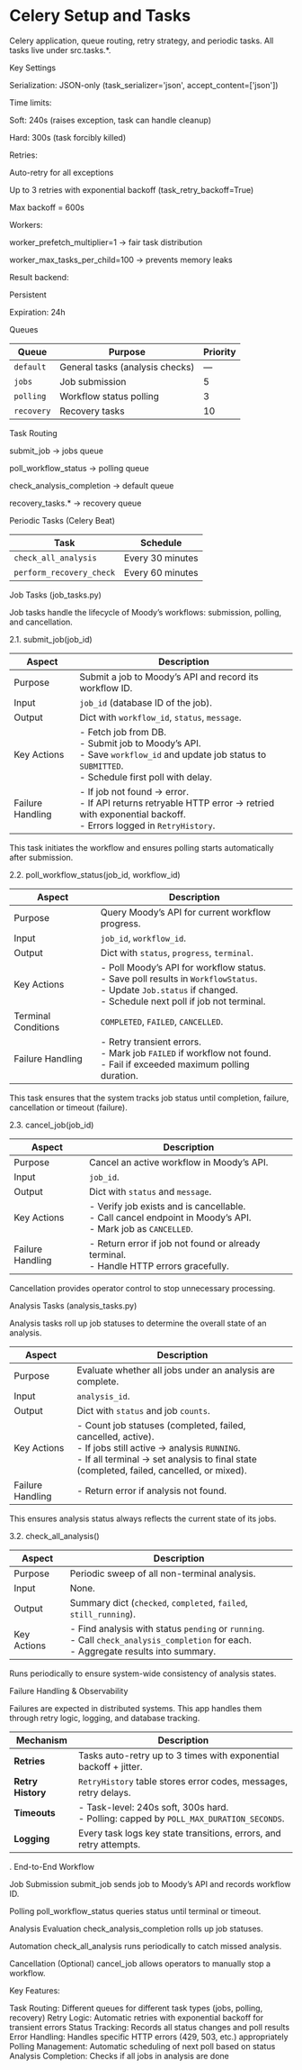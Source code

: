 # Celery Setup and Tasks

Celery application, queue routing, retry strategy, and periodic tasks.
All tasks live under src.tasks.*.

Key Settings

Serialization: JSON-only (task_serializer='json', accept_content=['json'])

Time limits:

Soft: 240s (raises exception, task can handle cleanup)

Hard: 300s (task forcibly killed)

Retries:

Auto-retry for all exceptions

Up to 3 retries with exponential backoff (task_retry_backoff=True)

Max backoff = 600s

Workers:

worker_prefetch_multiplier=1 → fair task distribution

worker_max_tasks_per_child=100 → prevents memory leaks

Result backend:

Persistent

Expiration: 24h

Queues

| Queue      | Purpose                         | Priority |
| ---------- | ------------------------------- | -------- |
| `default`  | General tasks (analysis checks) | —        |
| `jobs`     | Job submission                  | 5        |
| `polling`  | Workflow status polling         | 3        |
| `recovery` | Recovery tasks                  | 10       |


Task Routing

submit_job → jobs queue

poll_workflow_status → polling queue

check_analysis_completion → default queue

recovery_tasks.* → recovery queue

Periodic Tasks (Celery Beat)

| Task                     | Schedule         |
| ------------------------ | ---------------- |
| `check_all_analysis`     | Every 30 minutes |
| `perform_recovery_check` | Every 60 minutes |


Job Tasks (job_tasks.py)

Job tasks handle the lifecycle of Moody’s workflows: submission, polling, and cancellation.

2.1. submit_job(job_id)

| Aspect           | Description                                                                                                                                                   |
| ---------------- | ------------------------------------------------------------------------------------------------------------------------------------------------------------- |
| Purpose          | Submit a job to Moody’s API and record its workflow ID.                                                                                                       |
| Input            | `job_id` (database ID of the job).                                                                                                                            |
| Output           | Dict with `workflow_id`, `status`, `message`.                                                                                                                 |
| Key Actions      | - Fetch job from DB. <br> - Submit job to Moody’s API. <br> - Save `workflow_id` and update job status to `SUBMITTED`. <br> - Schedule first poll with delay. |
| Failure Handling | - If job not found → error. <br> - If API returns retryable HTTP error → retried with exponential backoff. <br> - Errors logged in `RetryHistory`.            |

This task initiates the workflow and ensures polling starts automatically after submission.

2.2. poll_workflow_status(job_id, workflow_id)

| Aspect              | Description                                                                                                                                                                 |
| ------------------- | --------------------------------------------------------------------------------------------------------------------------------------------------------------------------- |
| Purpose             | Query Moody’s API for current workflow progress.                                                                                                                            |
| Input               | `job_id`, `workflow_id`.                                                                                                                                                    |
| Output              | Dict with `status`, `progress`, `terminal`.                                                                                                                                 |
| Key Actions         | - Poll Moody’s API for workflow status. <br> - Save poll results in `WorkflowStatus`. <br> - Update `Job.status` if changed. <br> - Schedule next poll if job not terminal. |
| Terminal Conditions | `COMPLETED`, `FAILED`, `CANCELLED`.                                                                                                                                         |
| Failure Handling    | - Retry transient errors. <br> - Mark job `FAILED` if workflow not found. <br> - Fail if exceeded maximum polling duration.                                                 |

This task ensures that the system tracks job status until completion, failure, cancellation or timeout (failure).

2.3. cancel_job(job_id)

| Aspect           | Description                                                                                                         |
| ---------------- | ------------------------------------------------------------------------------------------------------------------- |
| Purpose          | Cancel an active workflow in Moody’s API.                                                                           |
| Input            | `job_id`.                                                                                                           |
| Output           | Dict with `status` and `message`.                                                                                   |
| Key Actions      | - Verify job exists and is cancellable. <br> - Call cancel endpoint in Moody’s API. <br> - Mark job as `CANCELLED`. |
| Failure Handling | - Return error if job not found or already terminal. <br> - Handle HTTP errors gracefully.                          |

Cancellation provides operator control to stop unnecessary processing.


Analysis Tasks (analysis_tasks.py)

Analysis tasks roll up job statuses to determine the overall state of an analysis.

| Aspect           | Description                                                                                                                                                                                                   |
| ---------------- | ------------------------------------------------------------------------------------------------------------------------------------------------------------------------------------------------------------- |
| Purpose          | Evaluate whether all jobs under an analysis are complete.                                                                                                                                                     |
| Input            | `analysis_id`.                                                                                                                                                                                                |
| Output           | Dict with `status` and job `counts`.                                                                                                                                                                          |
| Key Actions      | - Count job statuses (completed, failed, cancelled, active). <br> - If jobs still active → analysis `RUNNING`. <br> - If all terminal → set analysis to final state (completed, failed, cancelled, or mixed). |
| Failure Handling | - Return error if analysis not found.                                                                                                                                                                         |

This ensures analysis status always reflects the current state of its jobs.

3.2. check_all_analysis()

| Aspect      | Description                                                                                                                                  |
| ----------- | -------------------------------------------------------------------------------------------------------------------------------------------- |
| Purpose     | Periodic sweep of all non-terminal analysis.                                                                                                 |
| Input       | None.                                                                                                                                        |
| Output      | Summary dict (`checked`, `completed`, `failed`, `still_running`).                                                                            |
| Key Actions | - Find analysis with status `pending` or `running`. <br> - Call `check_analysis_completion` for each. <br> - Aggregate results into summary. |

Runs periodically to ensure system-wide consistency of analysis states.

Failure Handling & Observability

Failures are expected in distributed systems. This app handles them through retry logic, logging, and database tracking.

| Mechanism         | Description                                                                                |
| ----------------- | ------------------------------------------------------------------------------------------ |
| **Retries**       | Tasks auto-retry up to 3 times with exponential backoff + jitter.                          |
| **Retry History** | `RetryHistory` table stores error codes, messages, retry delays.                           |
| **Timeouts**      | - Task-level: 240s soft, 300s hard. <br> - Polling: capped by `POLL_MAX_DURATION_SECONDS`. |
| **Logging**       | Every task logs key state transitions, errors, and retry attempts.                         |


. End-to-End Workflow

Job Submission
submit_job sends job to Moody’s API and records workflow ID.

Polling
poll_workflow_status queries status until terminal or timeout.

Analysis Evaluation
check_analysis_completion rolls up job statuses.

Automation
check_all_analysis runs periodically to catch missed analysis.

Cancellation (Optional)
cancel_job allows operators to manually stop a workflow.

Key Features:

Task Routing: Different queues for different task types (jobs, polling, recovery)
Retry Logic: Automatic retries with exponential backoff for transient errors
Status Tracking: Records all status changes and poll results
Error Handling: Handles specific HTTP errors (429, 503, etc.) appropriately
Polling Management: Automatic scheduling of next poll based on status
Analysis Completion: Checks if all jobs in analysis are done
